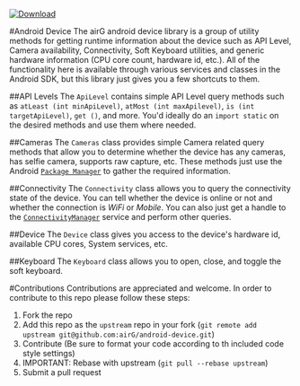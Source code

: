  [ ![Download](https://api.bintray.com/packages/airg/airGOss/logger/images/download.svg) ](https://bintray.com/airg/airGOss/logger/_latestVersion)

#Android Device
The airG android device library is a group of utility methods for getting runtime information about the device such as API Level, Camera availability, Connectivity, Soft Keyboard utilities, and generic hardware information (CPU core count, hardware id, etc.). All of the functionality here is available through various services and classes in the Android SDK, but this library just gives you a few shortcuts to them.

##API Levels
The `ApiLevel` contains simple API Level query methods such as `atLeast (int minApiLevel)`, `atMost (int maxApilevel)`, `is (int targetApiLevel)`, `get ()`, and more. You'd ideally do an `import static` on the desired methods and use them where needed.

##Cameras
The `Cameras` class provides simple Camera related query methods that allow you to determine whether the device has any cameras, has selfie camera, supports raw capture, etc. These methods just use the Android [`Package Manager`](https://developer.android.com/reference/android/content/pm/PackageManager.html) to gather the required information.

##Connectivity
The `Connectivity` class allows you to query the connectivity state of the device. You can tell whether the device is online or not and whether the connection is _WiFi_ or _Mobile_. You can also just get a handle to the [`ConnectivityManager`](https://developer.android.com/reference/android/net/ConnectivityManager.html) service and perform other queries.

##Device
The `Device` class gives you access to the device's hardware id, available CPU cores, System services, etc.

##Keyboard
The `Keyboard` class allows you to open, close, and toggle the soft keyboard.

#Contributions
Contributions are appreciated and welcome. In order to contribute to this repo please follow these steps:

1. Fork the repo
1. Add this repo as the `upstream` repo in your fork (`git remote add upstream git@github.com:airG/android-device.git`)
1. Contribute (Be sure to format your code according to th included code style settings)
1. IMPORTANT: Rebase with upstream (`git pull --rebase upstream`)
1. Submit a pull request

